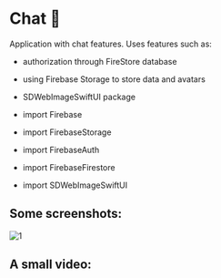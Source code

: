 # Chat  📲

Application with chat features. Uses features such as:

- authorization through FireStore database
- using Firebase Storage to store data and avatars
- SDWebImageSwiftUI package

- import Firebase
- import FirebaseStorage
- import FirebaseAuth
- import FirebaseFirestore
- import SDWebImageSwiftUI


Some screenshots:
-----------------
![1](https://github.com/beardmikle/Chat/assets/11380960/6451f4da-afce-4c52-b596-0151b2a9c7d4)



A small video:
-----------------


 
